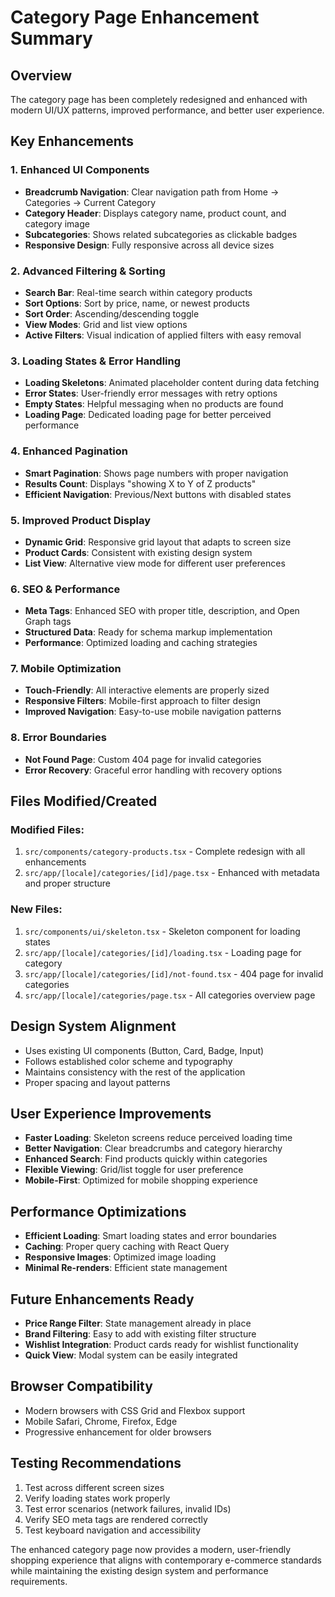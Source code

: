 # Category Page Enhancement Summary

## Overview

The category page has been completely redesigned and enhanced with modern UI/UX patterns, improved performance, and better user experience.

## Key Enhancements

### 1. **Enhanced UI Components**

- **Breadcrumb Navigation**: Clear navigation path from Home → Categories → Current Category
- **Category Header**: Displays category name, product count, and category image
- **Subcategories**: Shows related subcategories as clickable badges
- **Responsive Design**: Fully responsive across all device sizes

### 2. **Advanced Filtering & Sorting**

- **Search Bar**: Real-time search within category products
- **Sort Options**: Sort by price, name, or newest products
- **Sort Order**: Ascending/descending toggle
- **View Modes**: Grid and list view options
- **Active Filters**: Visual indication of applied filters with easy removal

### 3. **Loading States & Error Handling**

- **Loading Skeletons**: Animated placeholder content during data fetching
- **Error States**: User-friendly error messages with retry options
- **Empty States**: Helpful messaging when no products are found
- **Loading Page**: Dedicated loading page for better perceived performance

### 4. **Enhanced Pagination**

- **Smart Pagination**: Shows page numbers with proper navigation
- **Results Count**: Displays "showing X to Y of Z products"
- **Efficient Navigation**: Previous/Next buttons with disabled states

### 5. **Improved Product Display**

- **Dynamic Grid**: Responsive grid layout that adapts to screen size
- **Product Cards**: Consistent with existing design system
- **List View**: Alternative view mode for different user preferences

### 6. **SEO & Performance**

- **Meta Tags**: Enhanced SEO with proper title, description, and Open Graph tags
- **Structured Data**: Ready for schema markup implementation
- **Performance**: Optimized loading and caching strategies

### 7. **Mobile Optimization**

- **Touch-Friendly**: All interactive elements are properly sized
- **Responsive Filters**: Mobile-first approach to filter design
- **Improved Navigation**: Easy-to-use mobile navigation patterns

### 8. **Error Boundaries**

- **Not Found Page**: Custom 404 page for invalid categories
- **Error Recovery**: Graceful error handling with recovery options

## Files Modified/Created

### Modified Files:

1. `src/components/category-products.tsx` - Complete redesign with all enhancements
2. `src/app/[locale]/categories/[id]/page.tsx` - Enhanced with metadata and proper structure

### New Files:

1. `src/components/ui/skeleton.tsx` - Skeleton component for loading states
2. `src/app/[locale]/categories/[id]/loading.tsx` - Loading page for category
3. `src/app/[locale]/categories/[id]/not-found.tsx` - 404 page for invalid categories
4. `src/app/[locale]/categories/page.tsx` - All categories overview page

## Design System Alignment

- Uses existing UI components (Button, Card, Badge, Input)
- Follows established color scheme and typography
- Maintains consistency with the rest of the application
- Proper spacing and layout patterns

## User Experience Improvements

- **Faster Loading**: Skeleton screens reduce perceived loading time
- **Better Navigation**: Clear breadcrumbs and category hierarchy
- **Enhanced Search**: Find products quickly within categories
- **Flexible Viewing**: Grid/list toggle for user preference
- **Mobile-First**: Optimized for mobile shopping experience

## Performance Optimizations

- **Efficient Loading**: Smart loading states and error boundaries
- **Caching**: Proper query caching with React Query
- **Responsive Images**: Optimized image loading
- **Minimal Re-renders**: Efficient state management

## Future Enhancements Ready

- **Price Range Filter**: State management already in place
- **Brand Filtering**: Easy to add with existing filter structure
- **Wishlist Integration**: Product cards ready for wishlist functionality
- **Quick View**: Modal system can be easily integrated

## Browser Compatibility

- Modern browsers with CSS Grid and Flexbox support
- Mobile Safari, Chrome, Firefox, Edge
- Progressive enhancement for older browsers

## Testing Recommendations

1. Test across different screen sizes
2. Verify loading states work properly
3. Test error scenarios (network failures, invalid IDs)
4. Verify SEO meta tags are rendered correctly
5. Test keyboard navigation and accessibility

The enhanced category page now provides a modern, user-friendly shopping experience that aligns with contemporary e-commerce standards while maintaining the existing design system and performance requirements.
